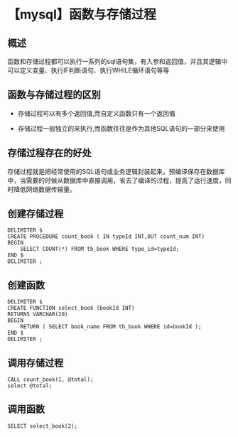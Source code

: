 # 【mysql】函数与存储过程
## 概述
函数和存储过程都可以执行一系列的sql语句集，有入参和返回值，并且其逻辑中可以定义变量、执行IF判断语句、执行WHILE循环语句等等

## 函数与存储过程的区别
* 存储过程可以有多个返回值,而自定义函数只有一个返回值

* 存储过程一般独立的来执行,而函数往往是作为其他SQL语句的一部分来使用

## 存储过程存在的好处
存储过程就是把经常使用的SQL语句或业务逻辑封装起来，预编译保存在数据库中，当需要的时候从数据库中直接调用，省去了编译的过程，提高了运行速度，同时降低网络数据传输量。

## 创建存储过程
```
DELIMITER $
CREATE PROCEDURE count_book ( IN typeId INT,OUT count_num INT)
BEGIN 
    SELECT COUNT(*) FROM tb_book WHERE type_id=typeId;
END $
DELIMITER ;
```

## 创建函数
```
DELIMITER $
CREATE FUNCTION select_book (bookId INT)
RETURNS VARCHAR(20)
BEGIN 
    RETURN ( SELECT book_name FROM tb_book WHERE id=bookId );
END $
DELIMITER ;
```

## 调用存储过程
```
CALL count_book(1, @total);
select @total;
```

## 调用函数
```
SELECT select_book(2);
```